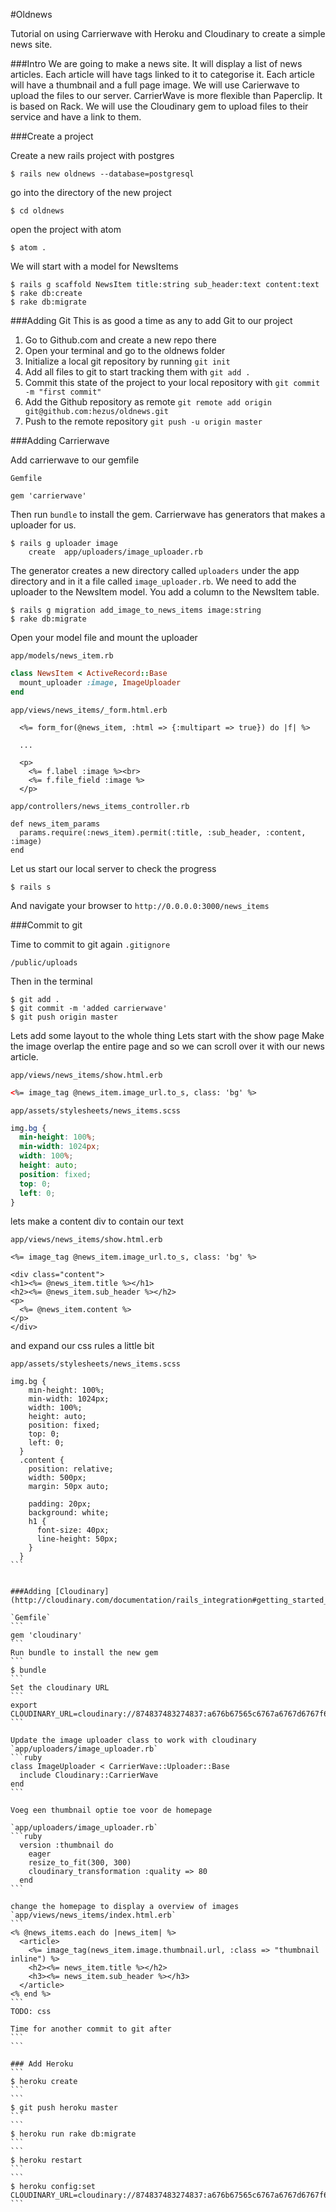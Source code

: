 #Oldnews


Tutorial on using Carrierwave with Heroku and Cloudinary to create a simple news site.

###Intro
We are going to make a news site. It will display a list of news articles. Each article will have tags linked to it to categorise it.
Each article will have a thumbnail and a full page image. We will use Carierwave to upload the files to our server.
CarrierWave is more flexible than Paperclip. It is based on Rack.
We will use the Cloudinary gem to upload files to their service and have a link to them.

###Create a project

Create a new rails project with postgres

```
$ rails new oldnews --database=postgresql
```

go into the directory of the new project

```
$ cd oldnews
```

open the project with atom

```
$ atom .
```

We will start with a model for NewsItems

```
$ rails g scaffold NewsItem title:string sub_header:text content:text
$ rake db:create
$ rake db:migrate
```

###Adding Git
This is as good a time as any to add Git to our project

1. Go to Github.com and create a new repo there
2. Open your terminal and go to the oldnews folder
3. Initialize a local git repository by running `git init`
4. Add all files to git to start tracking them with `git add .`
5. Commit this state of the project to your local repository with `git commit -m "first commit"`
6. Add the Github repository as remote `git remote add origin git@github.com:hezus/oldnews.git`
7. Push to the remote repository `git push -u origin master`

###Adding Carrierwave

Add carrierwave to our gemfile


`Gemfile`
```
gem 'carrierwave'
```


Then run `bundle` to install the gem. Carrierwave has generators that makes a uploader for us.

```
$ rails g uploader image
	create  app/uploaders/image_uploader.rb
```

The generator creates a new directory called `uploaders` under the app directory and in it a file called `image_uploader.rb`.
We need to add the uploader to the NewsItem model. You add a column to the NewsItem table. 

```
$ rails g migration add_image_to_news_items image:string
$ rake db:migrate
```

Open your model file and mount the uploader

`app/models/news_item.rb`
```ruby
class NewsItem < ActiveRecord::Base
  mount_uploader :image, ImageUploader
end
```

`app/views/news_items/_form.html.erb`
```
  <%= form_for(@news_item, :html => {:multipart => true}) do |f| %>
  
  ...
  
  <p>
    <%= f.label :image %><br>
    <%= f.file_field :image %>
  </p>
```

`app/controllers/news_items_controller.rb`
```
def news_item_params
  params.require(:news_item).permit(:title, :sub_header, :content, :image)
end
```

Let us start our local server to check the progress
```
$ rails s
```

And navigate your browser to `http://0.0.0.0:3000/news_items`

###Commit to git

Time to commit to git again
`.gitignore`
```
/public/uploads
```

Then in the terminal
```
$ git add .
$ git commit -m 'added carrierwave'
$ git push origin master
```

Lets add some layout to the whole thing
Lets start with the show page
Make the image overlap the entire page and so we can scroll over it with our news article.

`app/views/news_items/show.html.erb`
```html
<%= image_tag @news_item.image_url.to_s, class: 'bg' %>
```

`app/assets/stylesheets/news_items.scss`
```css
img.bg {
  min-height: 100%;
  min-width: 1024px;
  width: 100%;
  height: auto;
  position: fixed;
  top: 0;
  left: 0;
}
```
lets make a content div to contain our text

`app/views/news_items/show.html.erb`
```
<%= image_tag @news_item.image_url.to_s, class: 'bg' %>

<div class="content">
<h1><%= @news_item.title %></h1>
<h2><%= @news_item.sub_header %></h2>
<p>
  <%= @news_item.content %>
</p>
</div>
```
and expand our css rules a little bit

`app/assets/stylesheets/news_items.scss`

````
img.bg {
    min-height: 100%;
    min-width: 1024px;
    width: 100%;
    height: auto;
    position: fixed;
    top: 0;
    left: 0;
  }
  .content {
    position: relative;
    width: 500px;
    margin: 50px auto;

    padding: 20px;
    background: white;
    h1 {
      font-size: 40px;
      line-height: 50px;
    }
  }
```


###Adding [Cloudinary](http://cloudinary.com/documentation/rails_integration#getting_started_guide)

`Gemfile`
```
gem 'cloudinary'
```
Run bundle to install the new gem
```
$ bundle
```
Set the cloudinary URL 
```
export CLOUDINARY_URL=cloudinary://874837483274837:a676b67565c6767a6767d6767f676fe1@sample
```

Update the image uploader class to work with cloudinary
`app/uploaders/image_uploader.rb`
```ruby
class ImageUploader < CarrierWave::Uploader::Base
  include Cloudinary::CarrierWave
end
```

Voeg een thumbnail optie toe voor de homepage

`app/uploaders/image_uploader.rb`
```ruby
  version :thumbnail do
    eager
    resize_to_fit(300, 300)
    cloudinary_transformation :quality => 80
  end
```

change the homepage to display a overview of images
`app/views/news_items/index.html.erb`
```
<% @news_items.each do |news_item| %>
  <article>
    <%= image_tag(news_item.image.thumbnail.url, :class => "thumbnail inline") %>
    <h2><%= news_item.title %></h2>
    <h3><%= news_item.sub_header %></h3>
  </article>
<% end %>
```
TODO: css

Time for another commit to git after 
```
```

### Add Heroku
```
$ heroku create
```
```
$ git push heroku master
```
```
$ heroku run rake db:migrate
```
```
$ heroku restart
```
```
$ heroku config:set CLOUDINARY_URL=cloudinary://874837483274837:a676b67565c6767a6767d6767f676fe1@sample
```